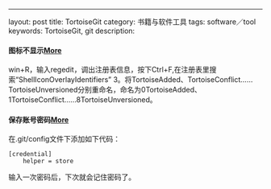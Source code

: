 ---
layout: post
title: TortoiseGit
category: 书籍与软件工具
tags: software／tool
keywords: TortoiseGit, git
description: 

#### 图标不显示[More](http://blog.csdn.net/lishehe/article/details/8257545)

win+R，输入regedit，调出注册表信息，按下Ctrl+F,在注册表里搜索“ShellIconOverlayIdentifiers”
3。将TortoiseAdded、TortoiseConflict……TortoiseUnversioned分别重命名，命名为0TortoiseAdded、1TortoiseConflict……8TortoiseUnversioned。

#### 保存账号密码[More](http://my.oschina.net/jjyuangu/blog/232798?p=1)
在.git/config文件下添加如下代码：

```
[credential]
	helper = store
```

输入一次密码后，下次就会记住密码了。
